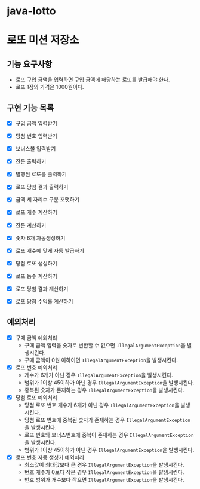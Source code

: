 # java-lotto
# 로또 미션 저장소
## 기능 요구사항
- 로또 구입 금액을 입력하면 구입 금액에 해당하는 로또를 발급해야 한다.
- 로또 1장의 가격은 1000원이다.

## 구현 기능 목록
- [x] 구입 금액 입력받기
- [x] 당첨 번호 입력받기
- [x] 보너스볼 입력받기
- [x] 잔돈 출력하기
- [x] 발행된 로또를 출력하기
- [x] 로또 당첨 결과 출력하기
- [x] 금액 세 자리수 구분 포맷하기

- [x] 로또 개수 계산하기
- [x] 잔돈 계산하기
- [x] 숫자 6개 자동생성하기 
- [x] 로또 개수에 맞게 자동 발급하기
- [x] 당첨 로또 생성하기
- [x] 로또 등수 계산하기
- [x] 로또 당첨 결과 계산하기
- [x] 로또 당첨 수익률 계산하기

## 예외처리
- [x] 구매 금액 예외처리
  - 구매 금액 입력을 숫자로 변환할 수 없으면 `IllegalArgumentException`을 발생시킨다. 
  - 구매 금액이 0원 이하이면 `IllegalArgumentException`을 발생시킨다. 
- [x] 로또 번호 예외처리
  - 개수가 6개가 아닌 경우 `IllegalArgumentException`을 발생시킨다.
  - 범위가 1이상 45이하가 아닌 경우 `IllegalArgumentException`을 발생시킨다.
  - 중복된 숫자가 존재하는 경우 `IllegalArgumentException`을 발생시킨다.
- [x] 당첨 로또 예외처리
  - 당첨 로또 번호 개수가 6개가 아닌 경우 `IllegalArgumentException`을 발생시킨다.
  - 당첨 로또 번호에 중복된 숫자가 존재하는 경우 `IllegalArgumentException`을 발생시킨다.
  - 로또 번호와 보너스번호에 중복이 존재하는 경우 `IllegalArgumentException`을 발생시킨다.
  - 범위가 1이상 45이하가 아닌 경우 `IllegalArgumentException`을 발생시킨다.
- [x] 로또 번호 자동 생성기 예외처리
  - 최소값이 최대값보다 큰 경우 `IllegalArgumentException`을 발생시킨다.
  - 번호 개수가 0보다 작은 경우 `IllegalArgumentException`을 발생시킨다.
  - 번호 범위가 개수보다 작으면 `IllegalArgumentException`을 발생시킨다.
